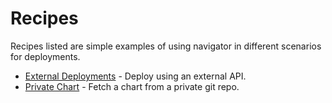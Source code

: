 # Recipes

Recipes listed are simple examples of using navigator in different scenarios for
deployments.

- [External Deployments](external-deployment.md) - Deploy using an external API.
- [Private Chart](private-chart.md) - Fetch a chart from a private git repo.
